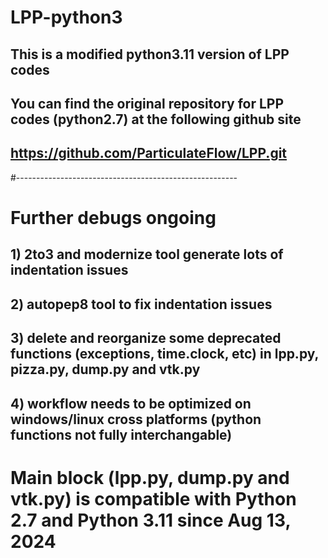 # LPP-python3
## This is a modified python3.11 version of LPP codes
## You can find the original repository for LPP codes (python2.7) at the following github site
## https://github.com/ParticulateFlow/LPP.git
#-------------------------------------------------------
# Further debugs ongoing

## 1) 2to3 and modernize tool generate lots of indentation issues
## 2) autopep8 tool to fix indentation issues
## 3) delete and reorganize some deprecated functions (exceptions, time.clock, etc) in lpp.py, pizza.py, dump.py and vtk.py
## 4) workflow needs to be optimized on windows/linux cross platforms (python functions not fully interchangable) 

# Main block (lpp.py, dump.py and vtk.py) is compatible with Python 2.7 and Python 3.11 since Aug 13, 2024

